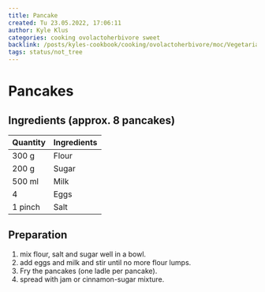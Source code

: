 ```yaml
---
title: Pancake
created: Tu 23.05.2022, 17:06:11
author: Kyle Klus
categories: cooking ovolactoherbivore sweet
backlink: /posts/kyles-cookbook/cooking/ovolactoherbivore/moc/Vegetarian-Cooking-Recipes.html
tags: status/not_tree
---
```


# Pancakes

## Ingredients (approx. 8 pancakes)

| Quantity | Ingredients |
| ---------------- | ------------------------------ |
| 300 g | Flour |
| 200 g | Sugar |
| 500 ml | Milk |
| 4 | Eggs |
| 1 pinch | Salt |

## Preparation

1. mix flour, salt and sugar well in a bowl.
2. add eggs and milk and stir until no more flour lumps.
3. Fry the pancakes (one ladle per pancake).
4. spread with jam or cinnamon-sugar mixture.
